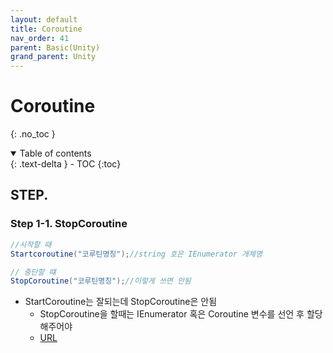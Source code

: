 ```yaml
---
layout: default
title: Coroutine
nav_order: 41
parent: Basic(Unity)
grand_parent: Unity
---
```


# Coroutine

{: .no_toc }

<details open markdown="block">
  <summary>
    Table of contents
  </summary>
  {: .text-delta }
- TOC
{:toc}
</details>

<!------------------------------------ STEP ------------------------------------>

## STEP. 

### Step 1-1. StopCoroutine

```C#
//시작할 때
Startcoroutine("코루틴명칭");//string 호은 IEnumerator 개체명

// 중단할 떄
StopCoroutine("코루틴명칭");//이렇게 쓰면 안됨
```

* StartCoroutine는 잘되는데 StopCoroutine은 안됨
    * StopCoroutine을 할때는 IEnumerator 혹은 Coroutine 변수를 선언 후 할당해주어야
    * [URL](https://m.blog.naver.com/yoohee2018/220827807653)